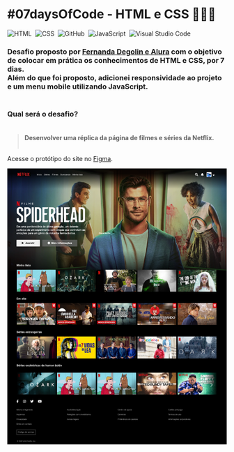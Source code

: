 # #07daysOfCode - HTML e CSS  👩🏾‍💻<br>

![HTML](https://img.shields.io/badge/-HTML-05122A?style=flat&logo=HTML5)&nbsp;
![CSS](https://img.shields.io/badge/-CSS-05122A?style=flat&logo=CSS3&logoColor=1572B6)&nbsp;
![GitHub](https://img.shields.io/badge/-GitHub-05122A?style=flat&logo=github)&nbsp;
![JavaScript](https://img.shields.io/badge/-JavaScript-05122A?style=flat&logo=JAVASCRIPT)&nbsp;
![Visual Studio Code](https://img.shields.io/badge/-Visual%20Studio%20Code-05122A?style=flat&logo=visual-studio-code&logoColor=007ACC)&nbsp;
<br>

### Desafio proposto por [Fernanda Degolin e Alura](https://7daysofcode.io/matricula/html-css-netflix) com o objetivo de colocar em prática os conhecimentos de HTML e CSS, por 7 dias. <br>Além do que foi proposto, adicionei responsividade ao projeto e um menu mobile utilizando JavaScript.<br><br>


### Qual será o desafio?<br><br>
>**Desenvolver uma réplica da página de filmes e séries da Netflix.**<br><br>


Acesse o protótipo do site no 
[Figma](https://www.figma.com/file/boX9zUOYGNRuadqPh4JwwE/Alura?node-id=0%3A1&t=6u2GLOiwZ0zAnYoU-0).

![Protótipo do site no Figma](./assets/imgs/figma-project.png)